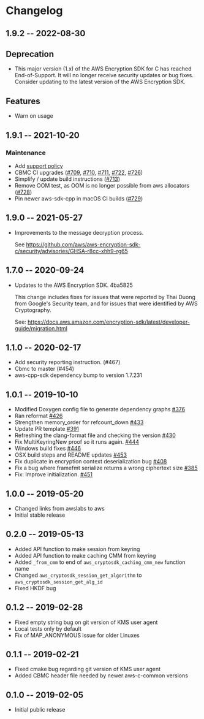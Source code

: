# Changelog

## 1.9.2 -- 2022-08-30

Deprecation
-----------
* This major version (1.x) of the AWS Encryption SDK for C has reached End-of-Support. It will no longer receive security updates or bug fixes. Consider updating to the latest version of the AWS Encryption SDK.

Features
--------
* Warn on usage


## 1.9.1 -- 2021-10-20

### Maintenance

* Add [support policy](https://github.com/aws/aws-encryption-sdk-c/blob/master/SUPPORT_POLICY.rst)
* CBMC CI upgrades ([#709](https://github.com/aws/aws-encryption-sdk-c/pull/709), [#710](https://github.com/aws/aws-encryption-sdk-c/pull/710), [#711](https://github.com/aws/aws-encryption-sdk-c/pull/711), [#722](https://github.com/aws/aws-encryption-sdk-c/pull/722), [#726](https://github.com/aws/aws-encryption-sdk-c/pull/726))
* Simplify / update build instructions ([#713](https://github.com/aws/aws-encryption-sdk-c/pull/713))
* Remove OOM test, as OOM is no longer possible from aws allocators ([#728](https://github.com/aws/aws-encryption-sdk-c/pull/728))
* Pin newer aws-sdk-cpp in macOS CI builds ([#729](https://github.com/aws/aws-encryption-sdk-c/pull/729))

## 1.9.0 -- 2021-05-27

* Improvements to the message decryption process.

  See <https://github.com/aws/aws-encryption-sdk-c/security/advisories/GHSA-r8cc-xhh9-rg65>

## 1.7.0 -- 2020-09-24

* Updates to the AWS Encryption SDK. 4ba5825

  This change includes fixes for issues that were reported by Thai Duong from
  Google's Security team, and for issues that were identified by AWS
  Cryptography.

  See: <https://docs.aws.amazon.com/encryption-sdk/latest/developer-guide/migration.html>

## 1.1.0 -- 2020-02-17

* Add security reporting instruction. (#467)
* Cbmc to master (#454)
* aws-cpp-sdk dependency bump to version 1.7.231

## 1.0.1 -- 2019-10-10
* Modified Doxygen config file to generate dependency graphs [#376](https://github.com/aws/aws-encryption-sdk-c/pull/376)
* Ran reformat [#426](https://github.com/aws/aws-encryption-sdk-c/pull/426)
* Strengthen memory_order for refcount_down [#433](https://github.com/aws/aws-encryption-sdk-c/pull/433)
* Update PR template [#391](https://github.com/aws/aws-encryption-sdk-c/pull/391)
* Refreshing the clang-format file and checking the version [#430](https://github.com/aws/aws-encryption-sdk-c/pull/430)
* Fix MultiKeyringNew proof so it runs again. [#444](https://github.com/aws/aws-encryption-sdk-c/pull/444)
* Windows build fixes [#446](https://github.com/aws/aws-encryption-sdk-c/pull/446)
* OSX build steps and README updates [#453](https://github.com/aws/aws-encryption-sdk-c/pull/)
* Fix duplicate in encryption context deserialization bug [#408](https://github.com/aws/aws-encryption-sdk-c/pull/408)
* Fix a bug where framefmt serialize returns a wrong ciphertext size [#385](https://github.com/aws/aws-encryption-sdk-c/pull/385)
* Fix: Improve initialization. [#451](https://github.com/aws/aws-encryption-sdk-c/pull/451)

## 1.0.0 -- 2019-05-20
* Changed links from awslabs to aws 
* Initial stable release 

## 0.2.0 -- 2019-05-13
* Added API function to make session from keyring
* Added API function to make caching CMM from keyring
* Added `_from_cmm` to end of `aws_cryptosdk_caching_cmm_new` function name
* Changed `aws_cryptosdk_session_get_algorithm` to `aws_cryptosdk_session_get_alg_id`
* Fixed HKDF bug

## 0.1.2 -- 2019-02-28
* Fixed empty string bug on git version of KMS user agent
* Local tests only by default
* Fix of MAP_ANONYMOUS issue for older Linuxes

## 0.1.1 -- 2019-02-21
* Fixed cmake bug regarding git version of KMS user agent
* Added CBMC header file needed by newer aws-c-common versions

## 0.1.0 -- 2019-02-05
* Initial public release
